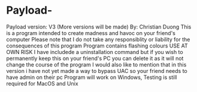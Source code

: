 # Payload-
Payload version: V3 (More versions will be made) By: Christian Duong    This is a program intended to create madness and havoc on your friend's computer Please note that I do not take any responsiblity or liability for the consequences of this program Program contains flashing colours USE AT OWN RISK I have includede a uninstallation command but if you wish to permanently keep this on your friend's PC you can delete it as it will not change the course of the program I would also like to mention that in this version i have not yet made a way to bypass UAC so your friend needs to have admin on their pc Program will work on Windows, Testing is still required for MacOS and Unix 
